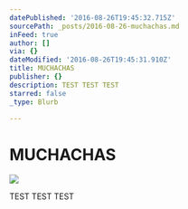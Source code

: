 ```yaml
---
datePublished: '2016-08-26T19:45:32.715Z'
sourcePath: _posts/2016-08-26-muchachas.md
inFeed: true
author: []
via: {}
dateModified: '2016-08-26T19:45:31.910Z'
title: MUCHACHAS
publisher: {}
description: TEST TEST TEST
starred: false
_type: Blurb

---
```

# MUCHACHAS
![](https://the-grid-user-content.s3-us-west-2.amazonaws.com/6563490e-958c-4738-9787-17d650fd20ef.jpg)

TEST TEST TEST